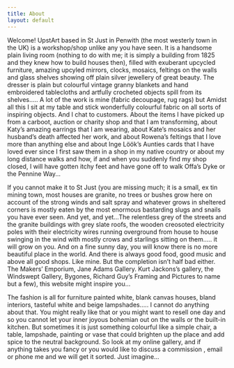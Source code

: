 ```yaml
---
title: About
layout: default
---
```


Welcome! UpstArt based in St Just in Penwith (the most westerly town in the UK) is a workshop/shop unlike any you have seen. It is a handsome plain living room (nothing to do with me; it is simply a building from 1825 and they knew how to build houses then), filled with exuberant upcycled furniture, amazing upcyled mirrors, clocks, mosaics, feltings on the walls and glass shelves showing off plain silver jewellery  of great beauty. The dresser is plain but colourful vintage granny blankets and hand embroidered tablecloths and artfully crocheted objects spill from its shelves….. A lot of the work is mine (fabric decoupage, rug rags) but Amidst all this I sit at my table and stick wonderfully colourful fabric on all sorts of inspiring objects. And I chat to customers. About the items I have picked up from a carboot, auction or charity shop and that I am transforming, about Katy’s amazing earrings that I am wearing, about Kate’s mosaics and her husband’s death affected her work, and about Rowena’s feltings that I love more than anything else and about Inge Löök’s Aunties cards that I have loved ever since I first saw them in a shop in my native country or about my long distance walks and how, if and when you suddenly find my shop closed, I will have gotten itchy feet and have gone off to walk Offa’s Dyke or the Pennine Way...

If you cannot make it to St Just (you are missing much; it is a small, ex tin mining town, most houses are granite, no trees or bushes grow here on account of the strong winds and salt spray and whatever grows in sheltered corners is mostly eaten by the most enormous bastarding slugs and snails you have ever seen. And yet, and yet…The relentless grey of the streets and the granite buildings with grey slate roofs, the wooden creosoted electricity poles with their electricity wires running overground from house to house swinging in the wind with mostly crows and starlings sitting on them….. it will grow on you. And on a fine sunny day, you will know there is no more beautiful place in the world. And there is always good food, good music and above all good shops. Like mine. But the completion isn’t half bad either. The Makers’ Emporium, Jane Adams Gallery. Kurt Jackons’s gallery, the Windswept Gallery, Bygones, Richard Guy’s Framing and Pictures to name but a few), this website might inspire you...

The fashion is all for furniture painted white, blank canvas houses, bland interiors, tasteful white and beige lampshades….. I cannot do anything about that. You might really like that or you might want to resell one day and so you cannot let your inner joyous bohemian out on the walls or the built-in kitchen. But  sometimes it is just something colourful like a simple chair, a table, lampshade, painting or vase  that could brighten up the place and add spice to the neutral background. So look at my online gallery, and if anything takes you fancy or you would like to discuss a commission , email or phone me and we will get it sorted. Just imagine...

